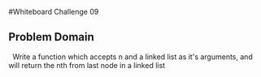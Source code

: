 #Whiteboard Challenge 09
&nbsp;
## Problem Domain
&nbsp;
Write a function which accepts n and a linked list as it's arguments, and will return the nth from last node in a linked list